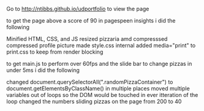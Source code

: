 Go to  http://ntibbs.github.io/udportfolio to view the page

to get the page above a score of 90 in pagespeen insights i did the following

Minified HTML, CSS, and JS
resized pizzaria amd compresssed
compressed profile picture
made style.css internal
added media="print" to print.css to keep from render blocking

to get main.js to perform over 60fps and the slide bar to change pizzas in under 5ms i did the following

changed document.querySelectorAll(".randomPizzaContainer") to document.getElementsByClassName() in multiple places
moved multiple variables out of loops so the DOM would be touched in ever itteration of the loop
changed the numbers sliding pizzas on the page from 200 to 40